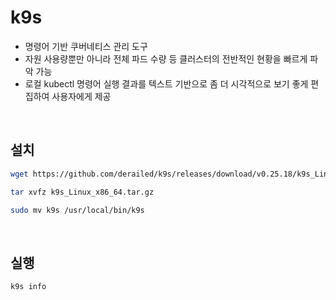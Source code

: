 # k9s

- 명령어 기반 쿠버네티스 관리 도구
- 자원 사용량뿐만 아니라 전체 파드 수량 등 클러스터의 전반적인 현황을 빠르게 파악 가능
- 로컬 kubectl 명령어 실행 결과를 텍스트 기반으로 좀 더 시각적으로 보기 좋게 편집하여 사용자에게 제공

<br>

## 설치

```bash
wget https://github.com/derailed/k9s/releases/download/v0.25.18/k9s_Linux_x86_64.tar.gz

tar xvfz k9s_Linux_x86_64.tar.gz

sudo mv k9s /usr/local/bin/k9s
```

<br>

## 실행

```bash
k9s info

```